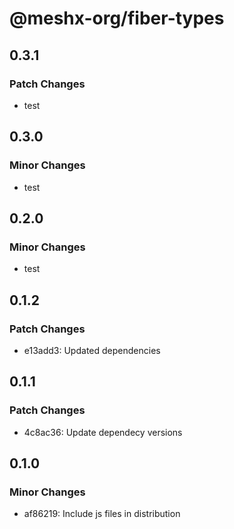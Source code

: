 # @meshx-org/fiber-types

## 0.3.1

### Patch Changes

- test

## 0.3.0

### Minor Changes

- test

## 0.2.0

### Minor Changes

- test

## 0.1.2

### Patch Changes

- e13add3: Updated dependencies

## 0.1.1

### Patch Changes

- 4c8ac36: Update dependecy versions

## 0.1.0

### Minor Changes

- af86219: Include js files in distribution
